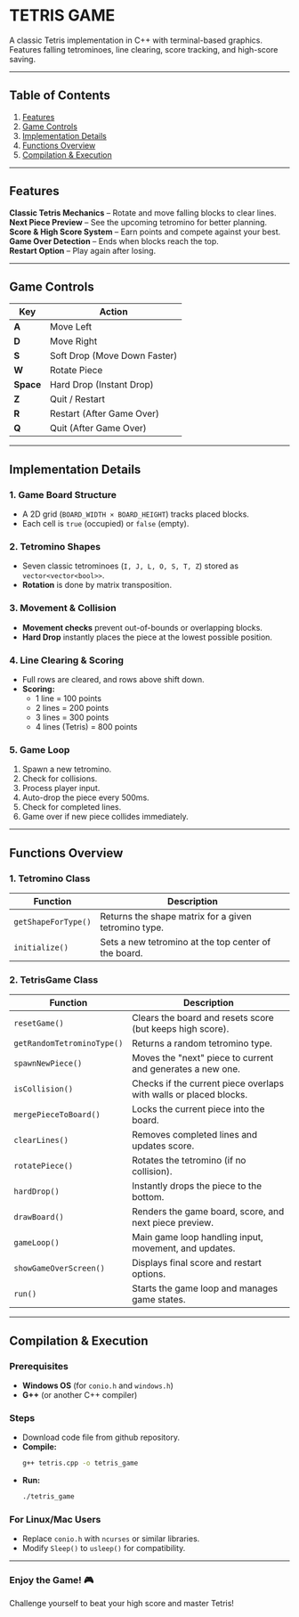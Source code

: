 # **TETRIS GAME**  
A classic Tetris implementation in C++ with terminal-based graphics. Features falling tetrominoes, line clearing, score tracking, and high-score saving.

---

## **Table of Contents**  
1. [Features](#features)  
2. [Game Controls](#game-controls)  
3. [Implementation Details](#implementation-details)  
4. [Functions Overview](#functions-overview)  
5. [Compilation & Execution](#compilation--execution)  

---

## **Features**  
**Classic Tetris Mechanics** – Rotate and move falling blocks to clear lines.  
**Next Piece Preview** – See the upcoming tetromino for better planning.  
**Score & High Score System** – Earn points and compete against your best.  
**Game Over Detection** – Ends when blocks reach the top.  
**Restart Option** – Play again after losing.  

---

## **Game Controls**  
| Key | Action |  
|-----|--------|  
| **A** | Move Left |  
| **D** | Move Right |  
| **S** | Soft Drop (Move Down Faster) |  
| **W** | Rotate Piece |  
| **Space** | Hard Drop (Instant Drop) |  
| **Z** | Quit / Restart |  
| **R** | Restart (After Game Over) |  
| **Q** | Quit (After Game Over) |  

---

## **Implementation Details**  

### **1. Game Board Structure**  
- A 2D grid (`BOARD_WIDTH × BOARD_HEIGHT`) tracks placed blocks.  
- Each cell is `true` (occupied) or `false` (empty).  

### **2. Tetromino Shapes**  
- Seven classic tetrominoes (`I, J, L, O, S, T, Z`) stored as `vector<vector<bool>>`.  
- **Rotation** is done by matrix transposition.  

### **3. Movement & Collision**  
- **Movement checks** prevent out-of-bounds or overlapping blocks.  
- **Hard Drop** instantly places the piece at the lowest possible position.  

### **4. Line Clearing & Scoring**  
- Full rows are cleared, and rows above shift down.  
- **Scoring:**  
  - 1 line = 100 points  
  - 2 lines = 200 points  
  - 3 lines = 300 points  
  - 4 lines (Tetris) = 800 points  

### **5. Game Loop**  
1. Spawn a new tetromino.
2. Check for collisions.
3. Process player input. 
4. Auto-drop the piece every 500ms.
5. Check for completed lines.
6. Game over if new piece collides immediately.

---

## **Functions Overview**  

### **1. Tetromino Class**  
| Function | Description |  
|----------|-------------|  
| `getShapeForType()` | Returns the shape matrix for a given tetromino type. |  
| `initialize()` | Sets a new tetromino at the top center of the board. |  

### **2. TetrisGame Class**  
| Function | Description |  
|----------|-------------|  
| `resetGame()` | Clears the board and resets score (but keeps high score). |  
| `getRandomTetrominoType()` | Returns a random tetromino type. |  
| `spawnNewPiece()` | Moves the "next" piece to current and generates a new one. |  
| `isCollision()` | Checks if the current piece overlaps with walls or placed blocks. |  
| `mergePieceToBoard()` | Locks the current piece into the board. |  
| `clearLines()` | Removes completed lines and updates score. |  
| `rotatePiece()` | Rotates the tetromino (if no collision). |  
| `hardDrop()` | Instantly drops the piece to the bottom. |  
| `drawBoard()` | Renders the game board, score, and next piece preview. |  
| `gameLoop()` | Main game loop handling input, movement, and updates. |  
| `showGameOverScreen()` | Displays final score and restart options. |  
| `run()` | Starts the game loop and manages game states. |  

---

## **Compilation & Execution**  

### **Prerequisites**  
- **Windows OS** (for `conio.h` and `windows.h`)  
- **G++** (or another C++ compiler)  

### **Steps**  
- Download code file from github repository.
- **Compile:**  
   ~~~bash
   g++ tetris.cpp -o tetris_game
   ~~~
- **Run:**  
   ~~~bash
   ./tetris_game
   ~~~

### **For Linux/Mac Users**  
- Replace `conio.h` with `ncurses` or similar libraries.  
- Modify `Sleep()` to `usleep()` for compatibility.  

---

### **Enjoy the Game!** 🎮  
Challenge yourself to beat your high score and master Tetris!
